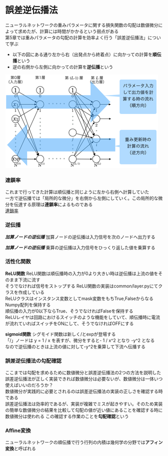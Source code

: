 # 誤差逆伝播法
ニューラルネットワークの重みパラメータに関する損失関数の勾配は数値微分によって求めたが、計算には時間がかかるという弱点がある  
第5章では重みパラメータの勾配の計算を効率よく行う「誤差逆伝播法」について学ぶ  
- 以下の図にある通り左から右（出発点から終着点）に向かっての計算を**順伝播**という
- 逆の右側から左側に向かっての計算を**逆伝播**という

![順伝播・誤差逆伝播法](for_back.png "順伝播・誤差逆伝播法図")

### 連鎖率
これまで行ってきた計算は順伝播と同じように左から右側へ計算していた  
一方で逆伝播では「局所的な微分」を右側から左側にしていく。この局所的な微分を伝達する原理は**連鎖率**によるものである  
[連鎖率](https://ja.wikipedia.org/wiki/%E9%80%A3%E9%8E%96%E5%BE%8B)

### 逆伝播
***加算ノードの逆伝播***
加算ノードの逆伝播は入力信号を次のノードへ出力する

***加算ノードの逆伝播***
乗算の逆伝播は入力信号をひっくり返した値を乗算する

### 活性化関数
**ReLU関数**
ReLU関数は順伝播時の入力が0より大きい時は逆伝播は上流の値をそのまま下流に流す  
そうでなければ信号をストップする
ReLU関数の実装はcommon/layer.pyにてクラスを作成している  
ReLUクラスはインスタンス変数としてmask変数をもちTrue,FalseからなるNumpy配列を保持する  
順伝播の入力が0以下ならTrue、そうでなければFalseを保持する  
ReLUレイヤは回路におけるスイッチのような機能をしていて、順伝播時に電流が流れていればスイッチをONにして、そうでなければOFFにする

**sigmoid関数**
シグモイド関数は新しく/とexpが登場する  
「/」ノードは y = 1 / x を表すが、微分をすると- 1 / x^2 となり -y^2 となる  
なので逆伝播のときは上流の値に対して-y^2を乗算して下流へ伝播する  

### 誤差逆伝播法の勾配確認
ここまでは勾配を求めるために数値微分と誤差逆伝播法の2つの方法を説明した  
誤差逆伝播法が正しく実装できれば数値微分は必要ないが、数値微分は一体いつ使えばいいのだろうか？  
数値微分が実践的に必要とされるのは誤差逆伝播法の実装の正しさを確認する時である  
誤差逆伝播法は効率的であるが、実装が複雑でミスが起きやすい。そのため実装の簡単な数値微分の結果を比較して勾配の値が近い値にあることを確認する時に数値微分は使われる 
この確認する作業のことを**勾配確認**という

### Affine変換
ニューラルネットワークの順伝播で行う行列の内積は幾何学の分野では**アフィン変換**と呼ばれる

